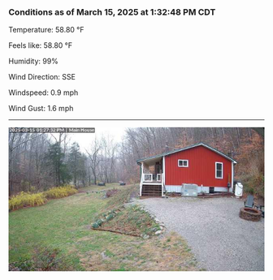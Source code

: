 ### Conditions as of March 15, 2025 at 1:32:48 PM CDT 

Temperature: 58.80 &deg;F

Feels like: 58.80 &deg;F

Humidity: 99%

Wind Direction: SSE

Windspeed: 0.9 mph

Wind Gust: 1.6 mph

---

<img src="./images/latest.jpeg"/>

